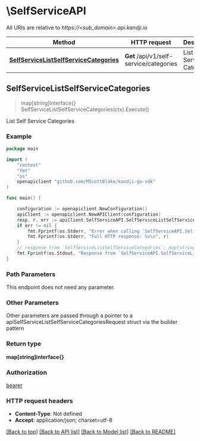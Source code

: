 # \SelfServiceAPI

All URIs are relative to *https://&lt;sub_domain&gt;.api.kandji.io*

Method | HTTP request | Description
------------- | ------------- | -------------
[**SelfServiceListSelfServiceCategories**](SelfServiceAPI.md#SelfServiceListSelfServiceCategories) | **Get** /api/v1/self-service/categories | List Self Service Categories



## SelfServiceListSelfServiceCategories

> map[string]interface{} SelfServiceListSelfServiceCategories(ctx).Execute()

List Self Service Categories



### Example

```go
package main

import (
	"context"
	"fmt"
	"os"
	openapiclient "github.com/MScottBlake/kandji-go-sdk"
)

func main() {

	configuration := openapiclient.NewConfiguration()
	apiClient := openapiclient.NewAPIClient(configuration)
	resp, r, err := apiClient.SelfServiceAPI.SelfServiceListSelfServiceCategories(context.Background()).Execute()
	if err != nil {
		fmt.Fprintf(os.Stderr, "Error when calling `SelfServiceAPI.SelfServiceListSelfServiceCategories``: %v\n", err)
		fmt.Fprintf(os.Stderr, "Full HTTP response: %v\n", r)
	}
	// response from `SelfServiceListSelfServiceCategories`: map[string]interface{}
	fmt.Fprintf(os.Stdout, "Response from `SelfServiceAPI.SelfServiceListSelfServiceCategories`: %v\n", resp)
}
```

### Path Parameters

This endpoint does not need any parameter.

### Other Parameters

Other parameters are passed through a pointer to a apiSelfServiceListSelfServiceCategoriesRequest struct via the builder pattern


### Return type

**map[string]interface{}**

### Authorization

[bearer](../README.md#bearer)

### HTTP request headers

- **Content-Type**: Not defined
- **Accept**: application/json; charset=utf-8

[[Back to top]](#) [[Back to API list]](../README.md#documentation-for-api-endpoints)
[[Back to Model list]](../README.md#documentation-for-models)
[[Back to README]](../README.md)

